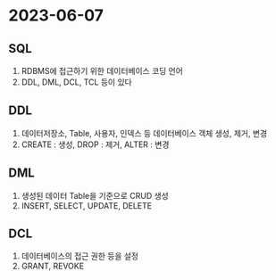 # 2023-06-07
## SQL
1. RDBMS에 접근하기 위한 데이터베이스 코딩 언어
2. DDL, DML, DCL, TCL 등이 있다
## DDL
1. 데이터저장소, Table, 사용자, 인덱스 등 데이터베이스 객체 생성, 제거, 변경
2. CREATE : 생성, DROP : 제거, ALTER : 변경
## DML
1. 생성된 데이터 Table을 기준으로 CRUD 생성
2. INSERT, SELECT, UPDATE, DELETE
## DCL
1. 데이터베이스의 접근 권한 등을 설정
2. GRANT, REVOKE